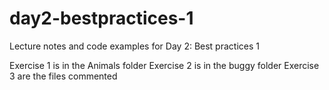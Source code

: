 # day2-bestpractices-1
Lecture notes and code examples for Day 2: Best practices 1

Exercise 1 is in the Animals folder
Exercise 2 is in the buggy folder
Exercise 3 are the files commented
